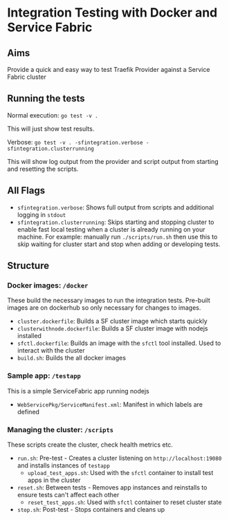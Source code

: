 # Integration Testing with Docker and Service Fabric

## Aims

Provide a quick and easy way to test Traefik Provider against a Service Fabric cluster

## Running the tests

Normal execution: `go test -v .`

This will just show test results.

Verbose: `go test -v . -sfintegration.verbose -sfintegration.clusterrunning`

This will show log output from the provider and script output from starting and resetting the scripts. 

## All Flags

- `sfintegration.verbose`: Shows full output from scripts and additional logging in `stdout` 
- `sfintegration.clusterrunning`: Skips starting and stopping cluster to enable fast local testing when a cluster is already running on your machine. For example: manually run `./scripts/run.sh` then use this to skip waiting for cluster start and stop when adding or developing tests.

## Structure

### Docker images: `/docker`

These build the necessary images to run the integration tests. Pre-built images are on dockerhub so only necessary for changes to images.

- `cluster.dockerfile`: Builds a SF cluster image which starts quickly
- `clusterwithnode.dockerfile`: Builds a SF cluster image with nodejs installed
- `sfctl.dockerfile`: Builds an image with the `sfctl` tool installed. Used to interact with the cluster
- `build.sh`: Builds the all docker images

### Sample app: `/testapp`

This is a simple ServiceFabric app running nodejs

- `WebServicePkg/ServiceManifest.xml`: Manifest in which labels are defined

### Managing the cluster: `/scripts`

These scripts create the cluster, check health metrics etc.

- `run.sh`: Pre-test - Creates a cluster listening on `http://localhost:19080` and installs instances of `testapp`
    - `upload_test_apps.sh`: Used with the `sfctl` container to install test apps in the cluster
- `reset.sh`: Between tests - Removes app instances and reinstalls to ensure tests can't affect each other
    - `reset_test_apps.sh`: Used with `sfctl` container to reset cluster state
- `stop.sh`: Post-test - Stops containers and cleans up
